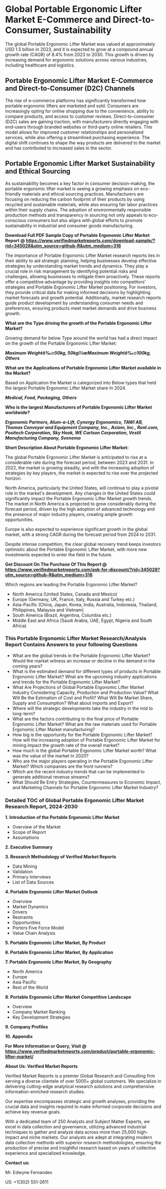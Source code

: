 <h1>Global Portable Ergonomic Lifter Market E-Commerce and Direct-to-Consumer, Sustainability</h1><p class=""><p>The global Portable Ergonomic Lifter Market was valued at approximately USD 1.5 billion in 2023, and it is expected to grow at a compound annual growth rate (CAGR) of 8.4% from 2023 to 2030. This growth is driven by increasing demand for ergonomic solutions across various industries, including healthcare and logistics.</p><h2>Portable Ergonomic Lifter Market E-Commerce and Direct-to-Consumer (D2C) Channels</h2><p>The rise of e-commerce platforms has significantly transformed how portable ergonomic lifters are marketed and sold. Consumers are increasingly opting for online shopping due to the convenience, ability to compare products, and access to customer reviews. Direct-to-consumer (D2C) sales are gaining traction, with manufacturers directly engaging with end-users through branded websites or third-party online retailers. This model allows for improved customer relationships and personalized services, while also offering a streamlined purchasing experience. The digital shift continues to shape the way products are delivered to the market and has contributed to increased sales in the sector.</p><h2>Portable Ergonomic Lifter Market Sustainability and Ethical Sourcing</h2><p>As sustainability becomes a key factor in consumer decision-making, the portable ergonomic lifter market is seeing a growing emphasis on eco-friendly materials and ethical sourcing practices. Manufacturers are focusing on reducing the carbon footprint of their products by using recycled and sustainable materials, while also ensuring fair labor practices within their supply chains. The adoption of environmentally responsible production methods and transparency in sourcing not only appeals to eco-conscious consumers but also aligns with global efforts to promote sustainability in industrial and consumer goods manufacturing.</p></p><p class=""><strong>Download Full PDF Sample Copy of Portable Ergonomic Lifter Market Report @ <a href="https://www.verifiedmarketreports.com/download-sample/?rid=345028&utm_source=github-R&utm_medium=316" target="_blank">https://www.verifiedmarketreports.com/download-sample/?rid=345028&utm_source=github-R&utm_medium=316</a></strong></p><p>The importance of&nbsp;Portable Ergonomic Lifter Market research reports lies in their ability to aid strategic planning, helping businesses develop effective strategies by understanding market trends and dynamics. They play a crucial role in risk management by identifying potential risks and challenges, allowing businesses to mitigate them proactively. These reports offer a competitive advantage by providing insights into competitors' strategies and Portable Ergonomic Lifter Market positioning. For investors, they provide critical data for making informed decisions by highlighting market forecasts and growth potential. Additionally, market research reports guide product development by understanding consumer needs and preferences, ensuring products meet market demands and drive business growth.</p><p><strong>What are the&nbsp;Type driving the growth of the Portable Ergonomic Lifter Market?</strong></p><p id="" class="">Growing demand for below Type around the world has had a direct impact on the growth of the Portable Ergonomic Lifter Market:</p><p class=""><em><strong>Maximum Weightâ‰¤50kg, 50kgï¼œMaximum Weightâ‰¤100kg, Others</strong></em></p><p class=""><strong>What are the&nbsp;Applications&nbsp;of Portable Ergonomic Lifter Market available in the Market?</strong></p><p id="" class="">Based on Application the Market is categorized into Below types that held the largest Portable Ergonomic Lifter Market share In 2024.</p><p class=""><em><strong>Medical, Food, Packaging, Others</strong></em></p><p class=""><strong>Who is the largest Manufacturers of Portable Ergonomic Lifter Market worldwide?</strong></p><p><em><strong>Ergonomic Partners, Alum-a-Lift, Cynergy Ergonomics, TAWI AB, Thomas Conveyor and Equipment Company, Inc., Axiom, Inc., RonI.com, Positech Corporation, Sky Hook, WE Carlson Corporation, Vestil Manufacturing Company, Svenema</strong></em></p><p id="" class=""><strong>Short Description About Portable Ergonomic Lifter Market:</strong></p><p>The global Portable Ergonomic Lifter Market is anticipated to rise at a considerable rate during the forecast period, between 2023 and 2031. In 2022, the market is growing steadily, and with the increasing adoption of strategies by key players, the market is expected to rise over the projected horizon.</p><p>North America, particularly the United States, will continue to play a pivotal role in the market's development. Any changes in the United States could significantly impact the Portable Ergonomic Lifter Market growth trends. The market in North America is projected to grow considerably during the forecast period, driven by the high adoption of advanced technology and the presence of major industry players, creating ample growth opportunities.</p><p>Europe is also expected to experience significant growth in the global market, with a strong CAGR during the forecast period from 2024 to 2031.</p><p>Despite intense competition, the clear global recovery trend keeps investors optimistic about the Portable Ergonomic Lifter Market, with more new investments expected to enter the field in the future.</p><p id="" class=""><strong>Get Discount On The Purchase Of This Report @ <a href="https://www.verifiedmarketreports.com/ask-for-discount/?rid=345028?utm_source=github-R&utm_medium=316" target="_blank">https://www.verifiedmarketreports.com/ask-for-discount/?rid=345028?utm_source=github-R&utm_medium=316</a></strong></p><p class="">Which regions are leading the Portable Ergonomic Lifter Market?</p><ul><li>North America (United States, Canada and Mexico)</li><li>Europe (Germany, UK, France, Italy, Russia and Turkey etc.)</li><li>Asia-Pacific (China, Japan, Korea, India, Australia, Indonesia, Thailand, Philippines, Malaysia and Vietnam)</li><li>South America (Brazil, Argentina, Columbia etc.)</li><li>Middle East and Africa (Saudi Arabia, UAE, Egypt, Nigeria and South Africa)</li></ul><h3 id="" class="">This Portable Ergonomic Lifter Market Research/Analysis Report Contains Answers to your following Questions</h3><ul><li>What are the global trends in the Portable Ergonomic Lifter Market? Would the market witness an increase or decline in the demand in the coming years?</li><li>What is the estimated demand for different types of products in Portable Ergonomic Lifter Market? What are the upcoming industry applications and trends for the Portable Ergonomic Lifter Market?</li><li>What Are Projections of Global Portable Ergonomic Lifter Market Industry Considering Capacity, Production and Production Value? What Will Be the Estimation of Cost and Profit? What Will Be Market Share, Supply and Consumption? What about imports and Export?</li><li>Where will the strategic developments take the industry in the mid to long-term?</li><li>What are the factors contributing to the final price of Portable Ergonomic Lifter Market? What are the raw materials used for Portable Ergonomic Lifter Market manufacturing?</li><li>How big is the opportunity for the Portable Ergonomic Lifter Market? How will the increasing adoption of Portable Ergonomic Lifter Market for mining impact the growth rate of the overall market?</li><li>How much is the global Portable Ergonomic Lifter Market worth? What was the value of the market In 2020?</li><li>Who are the major players operating in the Portable Ergonomic Lifter Market? Which companies are the front runners?</li><li>Which are the recent industry trends that can be implemented to generate additional revenue streams?</li><li>What Should Be Entry Strategies, Countermeasures to Economic Impact, and Marketing Channels for Portable Ergonomic Lifter Market Industry?</li></ul><h3 id="" class="">Detailed TOC of Global Portable Ergonomic Lifter Market Research Report, 2024-2030</h3><p id="" class=""><strong>1. Introduction of the Portable Ergonomic Lifter Market</strong></p><ul><li>Overview of the Market</li><li>Scope of Report</li><li>Assumptions</li></ul><p id="" class=""><strong>2. Executive Summary</strong></p><p id="" class=""><strong>3. Research Methodology of Verified Market Reports</strong></p><ul><li>Data Mining</li><li>Validation</li><li>Primary Interviews</li><li>List of Data Sources</li></ul><p id="" class=""><strong>4. Portable Ergonomic Lifter Market Outlook</strong></p><ul><li>Overview</li><li>Market Dynamics</li><li>Drivers</li><li>Restraints</li><li>Opportunities</li><li>Porters Five Force Model</li><li>Value Chain Analysis</li></ul><p id="" class=""><strong>5. Portable Ergonomic Lifter Market, By Product</strong></p><p id="" class=""><strong>6. Portable Ergonomic Lifter Market, By Application</strong></p><p id="" class=""><strong>7. Portable Ergonomic Lifter Market, By Geography</strong></p><ul><li>North America</li><li>Europe</li><li>Asia Pacific</li><li>Rest of the World</li></ul><p id="" class=""><strong>8. Portable Ergonomic Lifter Market Competitive Landscape</strong></p><ul><li>Overview</li><li>Company Market Ranking</li><li>Key Development Strategies</li></ul><p id="" class=""><strong>9. Company Profiles</strong></p><p id="" class=""><strong>10. Appendix</strong></p><p id="" class=""><strong>For More Information or Query, Visit @ <a href="https://www.verifiedmarketreports.com/product/portable-ergonomic-lifter-market/" target="_blank">https://www.verifiedmarketreports.com/product/portable-ergonomic-lifter-market/</a></strong></p><p id="" class=""><strong>About Us: Verified Market Reports</strong></p><p id="" class="">Verified Market Reports is a premier Global Research and Consulting firm serving a diverse clientele of over 5000+ global customers. We specialize in delivering cutting-edge analytical research solutions and comprehensive information-enriched research studies.</p><p id="" class="">Our expertise encompasses strategic and growth analyses, providing the crucial data and insights required to make informed corporate decisions and achieve key revenue goals.</p><p id="" class="">With a dedicated team of 250 Analysts and Subject Matter Experts, we excel in data collection and governance, utilizing advanced industrial techniques to gather and analyze data across more than 25,000 high-impact and niche markets. Our analysts are adept at integrating modern data collection methods with superior research methodologies, ensuring the production of precise and insightful research based on years of collective experience and specialized knowledge.</p><p id="" class=""><strong>Contact us:</strong></p><p id="" class="">Mr. Edwyne Fernandes</p><p id="" class="">US: +1(302) 551-2611</p>